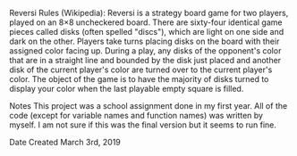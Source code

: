 Reversi
Rules (Wikipedia): Reversi is a strategy board game for two players, played on an 8×8 uncheckered board. There are sixty-four identical game pieces called disks (often spelled "discs"), which are light on one side and dark on the other. Players take turns placing disks on the board with their assigned color facing up. During a play, any disks of the opponent's color that are in a straight line and bounded by the disk just placed and another disk of the current player's color are turned over to the current player's color. The object of the game is to have the majority of disks turned to display your color when the last playable empty square is filled.

Notes
This project was a school assignment done in my first year. All of the code (except for variable names and function names) was written by myself.
I am not sure if this was the final version but it seems to run fine.

Date Created
March 3rd, 2019
